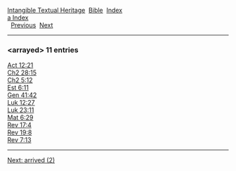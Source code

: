 [Intangible Textual Heritage](../../index)  [Bible](../index) 
[Index](index)   
[a Index](_a_)  
  [Previous](c00731)  [Next](c00733) 

------------------------------------------------------------------------

### &lt;arrayed&gt; 11 entries

[Act 12:21](../kjv/act012.htm#021)  
[Ch2 28:15](../kjv/ch2028.htm#015)  
[Ch2 5:12](../kjv/ch2005.htm#012)  
[Est 6:11](../kjv/est006.htm#011)  
[Gen 41:42](../kjv/gen041.htm#042)  
[Luk 12:27](../kjv/luk012.htm#027)  
[Luk 23:11](../kjv/luk023.htm#011)  
[Mat 6:29](../kjv/mat006.htm#029)  
[Rev 17:4](../kjv/rev017.htm#004)  
[Rev 19:8](../kjv/rev019.htm#008)  
[Rev 7:13](../kjv/rev007.htm#013)  

------------------------------------------------------------------------

[Next: arrived (2)](c00733)
